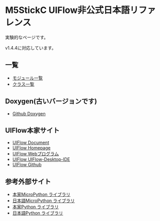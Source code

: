# M5StickC UIFlow非公式日本語リファレンス

実験的なページです。

v1.4.4に対応しています。

## 一覧
- [モジュール一覧](module.md)
- [クラス一覧](class.md)

## Doxygen(古いバージョンです)
- [Github Doxygen](https://lang-ship.com/reference/UIFlow/latest/)

## UIFlow本家サイト
- [UIFlow Document](https://m5stack.github.io/UIFlow_doc/)
- [UIFlow Homepage](https://docs.m5stack.com/#/en/uiflow/uiflow_home_page)
- [UIFlow Webプログラム](http://flow.m5stack.com/)
- [UIFlow UIFlow-Desktop-IDE](https://m5stack.com/pages/download)
- [UIFlow Github](https://github.com/m5stack/UIFlow-Code)

## 参考外部サイト
- [本家MicroPython ライブラリ](https://docs.micropython.org/en/latest/)
- [日本語MicroPython ライブラリ](https://micropython-docs-ja.readthedocs.io/)
- [本家Python ライブラリ](https://docs.python.org/)
- [日本語Python ライブラリ](https://docs.python.org/ja/)
